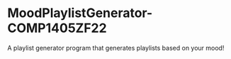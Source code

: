 # MoodPlaylistGenerator-COMP1405ZF22
A playlist generator program that generates playlists based on your mood!
